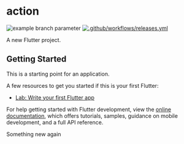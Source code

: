 # action

![example branch parameter](https://github.com/davidnwaneri/action/actions/workflows/main.yml/badge.svg?branch=main)
[![.github/workflows/releases.yml](https://github.com/davidnwaneri/action/actions/workflows/releases.yml/badge.svg)](https://github.com/davidnwaneri/action/actions/workflows/releases.yml)

A new Flutter project.

## Getting Started

This is a starting point for an application.

A few resources to get you started if this is your first Flutter:

- [Lab: Write your first Flutter app](https://docs.flutter.dev/get-started/codelab)
<!-- - [Cookbook: Useful Flutter samples](https://docs.flutter.dev/cookbook) -->

For help getting started with Flutter development, view the
[online documentation](https://docs.flutter.dev/), which offers tutorials,
samples, guidance on mobile development, and a full API reference.

Something new again
